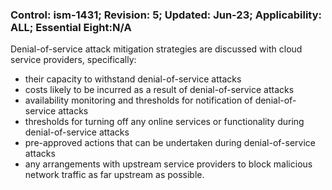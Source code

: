 ### Control: ism-1431; Revision: 5; Updated: Jun-23; Applicability: ALL; Essential Eight:N/A
<p>Denial-of-service attack mitigation strategies are discussed with cloud service providers, specifically:</p>
                  <ul>
                     <li>their capacity to withstand denial-of-service attacks</li>
                     <li>costs likely to be incurred as a result of denial-of-service attacks</li>
                     <li>availability monitoring and thresholds for notification of denial-of-service attacks</li>
                     <li>thresholds for turning off any online services or functionality during denial-of-service attacks</li>
                     <li>pre-approved actions that can be undertaken during denial-of-service attacks</li>
                     <li>any arrangements with upstream service providers to block malicious network traffic as far upstream as possible.</li>
                  </ul>